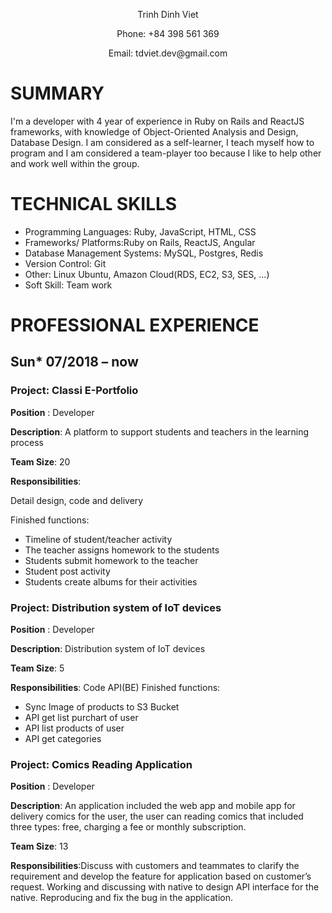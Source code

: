 

<p align="center">
Trinh Dinh Viet
</p>
<p align="center">
Phone: +84 398 561 369
</p>
<p align="center">
Email: tdviet.dev@gmail.com
</p>

# SUMMARY
I'm a developer with 4 year of experience in Ruby on Rails and ReactJS frameworks, with knowledge of Object-Oriented Analysis and Design,
Database Design.
I am considered as a self-learner, I teach myself how to program and I am considered a team-player too because I like to help other and
work well within the group.

# TECHNICAL SKILLS
* Programming Languages: Ruby, JavaScript, HTML, CSS
* Frameworks/ Platforms:Ruby on Rails, ReactJS, Angular
* Database Management Systems: MySQL, Postgres, Redis
* Version Control: Git
* Other: Linux Ubuntu, Amazon Cloud(RDS, EC2, S3, SES, ...)
* Soft Skill: Team work

# PROFESSIONAL EXPERIENCE
## Sun* 07/2018 – now

### **Project**: Classi  E-Portfolio									

**Position** : Developer

**Description**: A platform to support students and teachers in the learning process

**Team Size**: 20

**Responsibilities**: 

Detail design, code and delivery

Finished functions:
- Timeline of student/teacher activity
- The teacher assigns homework to the students
- Students submit homework to the teacher
- Student post activity
- Students create albums for their activities


### **Project**: Distribution system of IoT devices							

**Position** : Developer

**Description**: Distribution system of IoT devices

**Team Size**: 5

**Responsibilities**: 
Code API(BE)
Finished functions:
- Sync Image of products to S3 Bucket
- API get list purchart of user
- API list products of user
- API get categories


### **Project**: Comics Reading Application
**Position** : Developer

**Description**: An application included the web app and mobile app for delivery comics for the user, the user can reading comics
that included three types: free, charging a fee or monthly subscription.

**Team Size**: 13

**Responsibilities**:Discuss with customers and teammates to clarify the requirement and develop the feature for application based
on customer’s request. Working and discussing with native to design API interface for the native. Reproducing and fix the bug in
the application.

